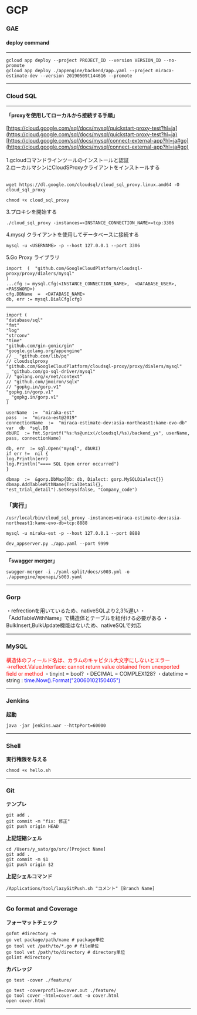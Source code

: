 # GCP

### GAE

#### deploy command
--- 
	gcloud app deploy --project PROJECT_ID --version VERSION_ID --no-promote
	gcloud app deploy ./appengine/backend/app.yaml --project miraca-estimate-dev --version 20190509t144616 --promote
--------

### Cloud SQL
-----
<strong>「proxyを使用してローカルから接続する手順」</strong><br><br>
[https://cloud.google.com/sql/docs/mysql/quickstart-proxy-test?hl=ja](https://cloud.google.com/sql/docs/mysql/quickstart-proxy-test?hl=ja)<br>
[https://cloud.google.com/sql/docs/mysql/connect-external-app?hl=ja#go](https://cloud.google.com/sql/docs/mysql/connect-external-app?hl=ja#go)<br><br>
1.gcloudコマンドラインツールのインストールと認証<br>
2.ローカルマシンにCloudSProxyクライアントをインストールする<br><br>

	wget https://dl.google.com/cloudsql/cloud_sql_proxy.linux.amd64 -O cloud_sql_proxy

	chmod +x cloud_sql_proxy
3.プロキシを開始する
	
	  
	./cloud_sql_proxy -instances=<INSTANCE_CONNECTION_NAME>=tcp:3306
	
	
	

4.mysql クライアントを使用してデータベースに接続する
	  
	mysql -u <USERNAME> -p --host 127.0.0.1 --port 3306
	
5.Go Proxy ライブラリ
	  
	  
	import  (  "github.com/GoogleCloudPlatform/cloudsql-proxy/proxy/dialers/mysql"  
	)  
	...cfg := mysql.Cfg(<INSTANCE_CONNECTION_NAME>,  <DATABASE_USER>,  <PASSWORD>)  
	cfg.DBName  =  <DATABASE_NAME>  
	db, err := mysql.DialCfg(cfg)

------
	import (
	"database/sql"
	"fmt"
	"log"
	"strconv"
	"time"
	"github.com/gin-gonic/gin"
	"google.golang.org/appengine"
	// _ "github.com/lib/pq"
	// cloudsqlproxy 	
	"github.com/GoogleCloudPlatform/cloudsql-proxy/proxy/dialers/mysql"
	_ "github.com/go-sql-driver/mysql"
	// "golang.org/x/net/context"
	// "github.com/jmoiron/sqlx"
	// "gopkg.in/gorp.v1"
	"gopkg.in/gorp.v1"
	_ "gopkg.in/gorp.v1"
	)

	userName  :=  "miraka-est"
	pass  :=  "miraca-est@2019"
	connectionName  :=  "miraca-estimate-dev:asia-northeast1:kame-evo-db"
	var  db  *sql.DB
	dbURI  := fmt.Sprintf("%s:%s@unix(/cloudsql/%s)/backend_ys", userName, pass, connectionName)

	db, err  := sql.Open("mysql", dbURI)
	if err !=  nil {
	log.Println(err)
	log.Println("==== SQL Open error occurred")
	}

	dbmap  :=  &gorp.DbMap{Db: db, Dialect: gorp.MySQLDialect{}}
	dbmap.AddTableWithName(TrialDetail{}, "est_trial_detail").SetKeys(false, "Company_code")

### 「実行」

	/usr/local/bin/cloud_sql_proxy -instances=miraca-estimate-dev:asia-northeast1:kame-evo-db=tcp:8888

	mysql -u miraka-est -p --host 127.0.0.1 --port 8888
	
	dev_appserver.py ./app.yaml --port 9999

-----

<strong>「swagger merger」</strong>

	swagger-merger -i ./yaml-split/docs/s003.yml -o ./appengine/openapi/s003.yaml

-------

### Gorp

・refrectionを用いているため、nativeSQLより2,3%遅い
・「AddTableWithName」で構造体とテーブルを紐付ける必要がある
・BulkInsert,BulkUpdate機能はないため、nativeSQLで対応

-------
### MySQL
<font color=red>構造体のフィールド名は、カラムのキャピタル大文字にしないとエラー→reflect.Value.Interface: cannot return value obtained from unexported field or method</font>
・tinyint = bool?
・DECIMAL = COMPLEX128?
・datetime = string : <font color=blue>time.Now().Format("20060102150405")</font>

-------
### Jenkins
<strong>起動</strong>

	java -jar jenkins.war --httpPort=60000


-------
### Shell
<strong>実行権限を与える</strong>

	chmod +x hello.sh


-------
###  Git
<strong>テンプレ</strong>

	git add .
	git commit -m "fix: 修正"
	git push origin HEAD
	
<strong>上記短縮シェル</strong>

	cd /Users/y_sato/go/src/[Project Name]
	git add .
	git commit -m $1
	git push origin $2
	
<strong>上記シェルコマンド</strong>

	/Applications/tool/lazyGitPush.sh "コメント" [Branch Name]
	


-------
### Go format and Coverage
<strong>フォーマットチェック</strong>

	gofmt #directory -e
	go vet package/path/name # package単位
	go tool vet /path/to/*.go # file単位
	go tool vet /path/to/directory # directory単位
	golint #directory

<strong>カバレッジ</strong>

	go test -cover ./feature/
	
	go test -coverprofile=cover.out ./feature/
	go tool cover -html=cover.out -o cover.html
	open cover.html

-------
